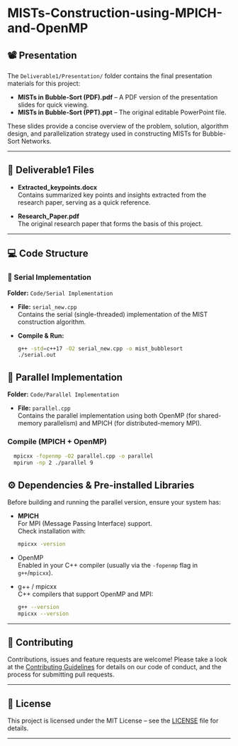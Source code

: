 # MISTs-Construction-using-MPICH-and-OpenMP

## 📽️ Presentation

The `Deliverable1/Presentation/` folder contains the final presentation materials for this project:

- **MISTs in Bubble-Sort (PDF).pdf** – A PDF version of the presentation slides for quick viewing.  
- **MISTs in Bubble-Sort (PPT).ppt** – The original editable PowerPoint file.

These slides provide a concise overview of the problem, solution, algorithm design, and parallelization strategy used in constructing MISTs for Bubble-Sort Networks.

---

## 📁 Deliverable1 Files

- **Extracted_keypoints.docx**  
  Contains summarized key points and insights extracted from the research paper, serving as a quick reference.

- **Research_Paper.pdf**  
  The original research paper that forms the basis of this project.

---

## 💻 Code Structure

### 🔹 Serial Implementation

**Folder:** `Code/Serial Implementation`

- **File:** `serial_new.cpp`  
  Contains the serial (single-threaded) implementation of the MIST construction algorithm.

- **Compile & Run:**
  ```bash
  g++ -std=c++17 -O2 serial_new.cpp -o mist_bubblesort
  ./serial.out
  ```

## 🔹 Parallel Implementation

**Folder:** `Code/Parallel Implementation`

- **File:** `parallel.cpp`  
  Contains the parallel implementation using both OpenMP (for shared-memory parallelism) and MPICH (for distributed-memory MPI).

### Compile (MPICH + OpenMP)
  ```bash
    mpicxx -fopenmp -O2 parallel.cpp -o parallel
    mpirun -np 2 ./parallel 9
  ```

## ⚙️ Dependencies & Pre-installed Libraries

Before building and running the parallel version, ensure your system has:

- **MPICH**  
  For MPI (Message Passing Interface) support.  
  Check installation with:
  ```bash
  mpicxx -version
  ```
- OpenMP  
Enabled in your C++ compiler (usually via the `-fopenmp` flag in `g++`/`mpicxx`).

- g++ / mpicxx  
C++ compilers that support OpenMP and MPI:  
  ```bash
  g++ --version
  mpicxx --version
  ```

---

## 🚀 Contributing

Contributions, issues and feature requests are welcome! Please take a look at the [Contributing Guidelines](CONTRIBUTING.md) for details on our code of conduct, and the process for submitting pull requests.

---

## 📝 License

This project is licensed under the MIT License – see the [LICENSE](LICENSE) file for details.

---


